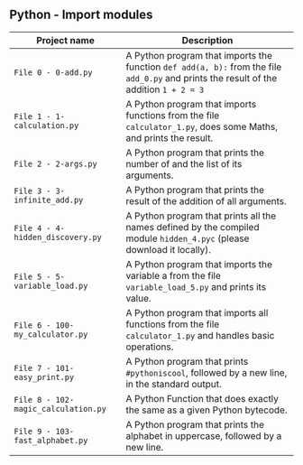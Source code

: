 ## Python - Import modules

| Project name | Description |
| ------------ | ----------- |
| `File 0 - 0-add.py` | A Python program that imports the function `def add(a, b):` from the file `add_0.py` and prints the result of the addition `1 + 2 = 3` |
| `File 1 - 1-calculation.py` | A Python program that imports functions from the file `calculator_1.py`, does some Maths, and prints the result. |
| `File 2 - 2-args.py` | A Python program that prints the number of and the list of its arguments. |
| `File 3 - 3-infinite_add.py` |  A Python program that prints the result of the addition of all arguments. |
| `File 4 - 4-hidden_discovery.py` | A Python program that prints all the names defined by the compiled module `hidden_4.pyc` (please download it locally). |
| `File 5 - 5-variable_load.py` | A Python program that imports the variable a from the file `variable_load_5.py` and prints its value. |
| `File 6 - 100-my_calculator.py` | A Python program that imports all functions from the file `calculator_1.py` and handles basic operations. |
| `File 7 - 101-easy_print.py` | A Python program that prints `#pythoniscool`, followed by a new line, in the standard output. |
| `File 8 - 102-magic_calculation.py` | A Python Function that does exactly the same as a given Python bytecode. |
| `File 9 - 103-fast_alphabet.py` | A Python program that prints the alphabet in uppercase, followed by a new line. |

